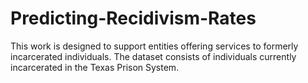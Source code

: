 # Predicting-Recidivism-Rates
This work is designed to support entities offering services to formerly incarcerated individuals. The dataset consists of individuals currently incarcerated in the Texas Prison System.
